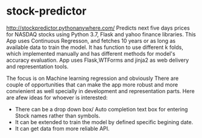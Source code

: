 # stock-predictor
http://stockpredictor.pythonanywhere.com/
Predicts next five days prices for NASDAQ stocks using Python 3.7, Flask and yahoo finance  libraries.
This App uses Continuous Regresson, and fetches 10 years or as long as available data to train the model.
It has function to use different k folds, which implemented manually and has different methods for model's accuracy evaluation.
App uses Flask,WTForms and jinja2 as web delivery and representation tools.

The focus is on Machine learning regression and obviously There are couple of opportunities that can make the app more robust and more convienient as well specially in development and representation parts. Here are afew ideas for whoever is interested:
- There can be a drop down box/ Auto completion text box for entering Stock names rather than symbols.
- It can be extended to train the model by defined specific begining date.
- It can get data from more reliable API.

